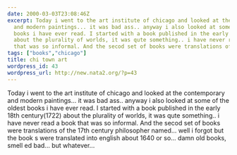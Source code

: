 ```yaml
---
date: 2000-03-03T23:08:46Z
excerpt: Today i went to the art institute of chicago and looked at the contemporary
  and modern paintings... it was bad ass.. anyway i also looked at some of the oldest
  books i have ever read. I started with a book published in the early 18th century(1722)
  about the plurality of worlds, it was qute something.. i have never read a book
  that was so informal. And the secod set of books were translations of t...
tags: ["books","chicago"]
title: chi town art
wordpress_id: 43
wordpress_url: http://new.nata2.org/?p=43
---
```


Today i went to the art institute of chicago and looked at the contemporary and modern paintings... it was bad ass.. anyway i also looked at some of the oldest books i have ever read. I started with a book published in the early 18th century(1722) about the plurality of worlds, it was qute something.. i have never read a book that was so informal. And the secod set of books were translations of the 17th century philosopher named... well i forgot but the book s were translated into english about 1640 or so... damn old books, smell ed bad... but whatever...  

